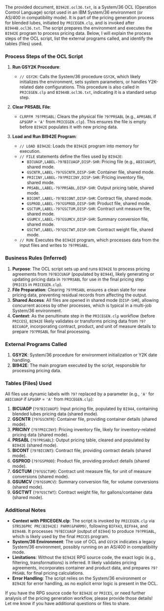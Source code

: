 The provided document, `BI942E.ocl36.txt`, is a System/36 OCL (Operation Control Language) script used in an IBM System/36 environment (or AS/400 in compatibility mode). It is part of the pricing generation process for blended lubes, initiated by `PRICEGEN.clp`, and is invoked after `BI944B.ocl36.txt`. The script prepares the environment and executes the `BI942E` program to process pricing data. Below, I will explain the process steps of the OCL script, list the external programs called, and identify the tables (files) used.

### Process Steps of the OCL Script

1. **Run GSY2K Procedure**:
   - `// GSY2K`: Calls the System/36 procedure `GSY2K`, which likely initializes the environment, sets system parameters, or handles Y2K-related date configurations. This procedure is also called in `PRICEGEN.clp` and `BI944B.ocl36.txt`, indicating it is a standard setup step.

2. **Clear PRSABL File**:
   - `CLRPFM ?9?PRSABL`: Clears the physical file `?9?PRSABL` (e.g., `APRSABL` if `&P$GRP` = `'A'` from `PRICEGEN.clp`). This ensures the file is empty before `BI942E` populates it with new pricing data.

3. **Load and Run BI942E Program**:
   - `// LOAD BI942E`: Loads the `BI942E` program into memory for execution.
   - `// FILE` statements define the files used by `BI942E`:
     - `BICUAGP,LABEL-?9?BICUAGP,DISP-SHR`: Pricing file (e.g., `ABICUAGP`), shared mode.
     - `GSCNTR,LABEL-?9?GSCNTR,DISP-SHR`: Container file, shared mode.
     - `PRICINY,LABEL-?9?PRICINY,DISP-SHR`: Pricing inventory file, shared mode.
     - `PRSABL,LABEL-?9?PRSABL,DISP-SHR`: Output pricing table, shared mode.
     - `BICONT,LABEL-?9?BICONT,DISP-SHR`: Contract file, shared mode.
     - `GSPROD,LABEL-?9?GSPROD,DISP-SHR`: Product file, shared mode.
     - `GSCTUM,LABEL-?9?GSCTUM,DISP-SHR`: Contract unit measure file, shared mode.
     - `GSUMCV,LABEL-?9?GSUMCV,DISP-SHR`: Summary conversion file, shared mode.
     - `GSCTWT,LABEL-?9?GSCTWT,DISP-SHR`: Contract weight file, shared mode.
   - `// RUN`: Executes the `BI942E` program, which processes data from the input files and writes to `?9?PRSABL`.

### Business Rules (Inferred)

1. **Purpose**: The OCL script sets up and runs `BI942E` to process pricing agreements from `?9?BICUAGP` (populated by `BI944`), likely generating or updating pricing data in `?9?PRSABL` for use in the final pricing step (`PRICES` in `PRICEGEN.clp`).
2. **File Preparation**: Clearing `?9?PRSABL` ensures a clean slate for new pricing data, preventing residual records from affecting the output.
3. **Shared Access**: All files are opened in shared mode (`DISP-SHR`), allowing concurrent access by other processes, which is typical in a multi-job System/36 environment.
4. **Context**: As the penultimate step in the `PRICEGEN.clp` workflow (before `PRICES`), `BI942E` likely validates or transforms pricing data from `?9?BICUAGP`, incorporating contract, product, and unit of measure details to prepare `?9?PRSABL` for final processing.

### External Programs Called

1. **GSY2K**: System/36 procedure for environment initialization or Y2K date handling.
2. **BI942E**: The main program executed by the script, responsible for processing pricing data.

### Tables (Files) Used

All files use dynamic labels with `?9?` replaced by a parameter (e.g., `'A'` for `ABICUAGP` if `&P$GRP` = `'A'` from `PRICEGEN.clp`):
1. **BICUAGP** (`?9?BICUAGP`): Input pricing file, populated by `BI944`, containing blended lubes pricing data (shared mode).
2. **GSCNTR** (`?9?GSCNTR`): Container file, providing container details (shared mode).
3. **PRICINY** (`?9?PRICINY`): Pricing inventory file, likely for inventory-related pricing data (shared mode).
4. **PRSABL** (`?9?PRSABL`): Output pricing table, cleared and populated by `BI942E` (shared mode).
5. **BICONT** (`?9?BICONT`): Contract file, providing contract details (shared mode).
6. **GSPROD** (`?9?GSPROD`): Product file, providing product details (shared mode).
7. **GSCTUM** (`?9?GSCTUM`): Contract unit measure file, for unit of measure conversions (shared mode).
8. **GSUMCV** (`?9?GSUMCV`): Summary conversion file, for volume conversions (shared mode).
9. **GSCTWT** (`?9?GSCTWT`): Contract weight file, for gallons/container data (shared mode).

### Additional Notes

- **Context with PRICEGEN.clp**: The script is invoked by `PRICEGEN.clp` via `STRS36PRC PRC(BI942E) PARM(&PARM9)`, following `BIFX43`, `BIFX44`, and `BI944B`. It processes `?9?BICUAGP` (output of `BI944`) to produce `?9?PRSABL`, which is likely used by the final `PRICES` program.
- **System/36 Environment**: The use of OCL and `GSY2K` indicates a legacy System/36 environment, possibly running on an AS/400 in compatibility mode.
- **Limitations**: Without the `BI942E` RPG source code, the exact logic (e.g., filtering, transformations) is inferred. It likely validates pricing agreements, incorporates container and product data, and prepares `?9?PRSABL` for final pricing calculations.
- **Error Handling**: The script relies on the System/36 environment or `BI942E` for error handling, as no explicit error logic is present in the OCL.

If you have the RPG source code for `BI942E` or `PRICES`, or need further analysis of the pricing generation workflow, please provide those details! Let me know if you have additional questions or files to share.